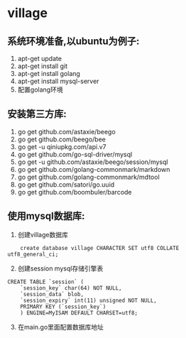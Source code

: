 # village


## 系统环境准备,以ubuntu为例子:

1. apt-get update
2. apt-get install git
3. apt-get install golang
4. apt-get install mysql-server
5. 配置golang环境

## 安装第三方库:
1. go get github.com/astaxie/beego
2. go get github.com/beego/bee
3. go get -u qiniupkg.com/api.v7
4. go get github.com/go-sql-driver/mysql
5. go get -u github.com/astaxie/beego/session/mysql
6. go get github.com/golang-commonmark/markdown
7. go get github.com/golang-commonmark/mdtool
8. go get github.com/satori/go.uuid
9. go get github.com/boombuler/barcode

## 使用mysql数据库:
1. 创建village数据库
```
    create database village CHARACTER SET utf8 COLLATE utf8_general_ci;
```

2. 创建session mysql存储引擎表

```
CREATE TABLE `session` (
    `session_key` char(64) NOT NULL,
	`session_data` blob,
	`session_expiry` int(11) unsigned NOT NULL,
	PRIMARY KEY (`session_key`)
	) ENGINE=MyISAM DEFAULT CHARSET=utf8;
```

3. 在main.go里面配置数据库地址